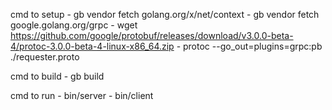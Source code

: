 cmd to setup
	- gb vendor fetch golang.org/x/net/context
	- gb vendor fetch google.golang.org/grpc
	- wget https://github.com/google/protobuf/releases/download/v3.0.0-beta-4/protoc-3.0.0-beta-4-linux-x86_64.zip
	- protoc --go_out=plugins=grpc:pb ./requester.proto

cmd to build
	- gb build

cmd to run
	- bin/server
	- bin/client
